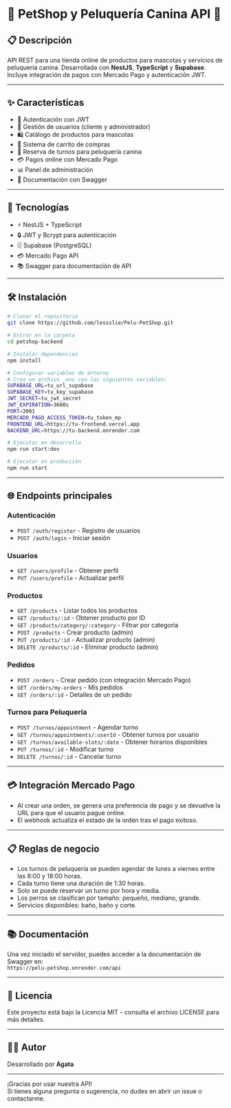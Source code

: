 # 🐾 PetShop y Peluquería Canina API 🐾

## 📋 Descripción
API REST para una tienda online de productos para mascotas y servicios de peluquería canina. Desarrollada con **NestJS**, **TypeScript** y **Supabase**. Incluye integración de pagos con Mercado Pago y autenticación JWT.

---

## ✨ Características
- 🔐 Autenticación con JWT
- 👤 Gestión de usuarios (cliente y administrador)
- 🛍️ Catálogo de productos para mascotas
- 🛒 Sistema de carrito de compras
- 📅 Reserva de turnos para peluquería canina
- 💳 Pagos online con Mercado Pago
- 📊 Panel de administración
- 📝 Documentación con Swagger

---

## 🚀 Tecnologías
- ⚡ NestJS + TypeScript
- 🔒 JWT y Bcrypt para autenticación
- 🗄️ Supabase (PostgreSQL)
- 💳 Mercado Pago API
- 📚 Swagger para documentación de API

---

## 🛠️ Instalación

```bash
# Clonar el repositorio
git clone https://github.com/lessslie/Pelu-PetShop.git

# Entrar en la carpeta
cd petshop-backend

# Instalar dependencias
npm install

# Configurar variables de entorno
# Crea un archivo .env con las siguientes variables:
SUPABASE_URL=tu_url_supabase
SUPABASE_KEY=tu_key_supabase
JWT_SECRET=tu_jwt_secret
JWT_EXPIRATION=3600s
PORT=3001
MERCADO_PAGO_ACCESS_TOKEN=tu_token_mp
FRONTEND_URL=https://tu-frontend.vercel.app
BACKEND_URL=https://tu-backend.onrender.com

# Ejecutar en desarrollo
npm run start:dev

# Ejecutar en producción
npm run start
```

---

## 🌐 Endpoints principales

### Autenticación
- `POST /auth/register` - Registro de usuarios
- `POST /auth/login` - Iniciar sesión

### Usuarios
- `GET /users/profile` - Obtener perfil
- `PUT /users/profile` - Actualizar perfil

### Productos
- `GET /products` - Listar todos los productos
- `GET /products/:id` - Obtener producto por ID
- `GET /products/category/:category` - Filtrar por categoría
- `POST /products` - Crear producto (admin)
- `PUT /products/:id` - Actualizar producto (admin)
- `DELETE /products/:id` - Eliminar producto (admin)

### Pedidos
- `POST /orders` - Crear pedido (con integración Mercado Pago)
- `GET /orders/my-orders` - Mis pedidos
- `GET /orders/:id` - Detalles de un pedido

### Turnos para Peluquería
- `POST /turnos/appointment` - Agendar turno
- `GET /turnos/appointments/:userId` - Obtener turnos por usuario
- `GET /turnos/available-slots/:date` - Obtener horarios disponibles
- `PUT /turnos/:id` - Modificar turno
- `DELETE /turnos/:id` - Cancelar turno

---

## 💳 Integración Mercado Pago
- Al crear una orden, se genera una preferencia de pago y se devuelve la URL para que el usuario pague online.
- El webhook actualiza el estado de la orden tras el pago exitoso.

---

## 📋 Reglas de negocio
- Los turnos de peluquería se pueden agendar de lunes a viernes entre las 8:00 y 18:00 horas.
- Cada turno tiene una duración de 1:30 horas.
- Solo se puede reservar un turno por hora y media.
- Los perros se clasifican por tamaño: pequeño, mediano, grande.
- Servicios disponibles: baño, baño y corte.

---

## 📚 Documentación
Una vez iniciado el servidor, puedes acceder a la documentación de Swagger en:  
`https://pelu-petshop.onrender.com/api`

---

## 📝 Licencia
Este proyecto está bajo la Licencia MIT - consulta el archivo LICENSE para más detalles.

---

## 👨‍💻 Autor
Desarrollado por **Agata**

---

¡Gracias por usar nuestra API!  
Si tienes alguna pregunta o sugerencia, no dudes en abrir un issue o contactarme.